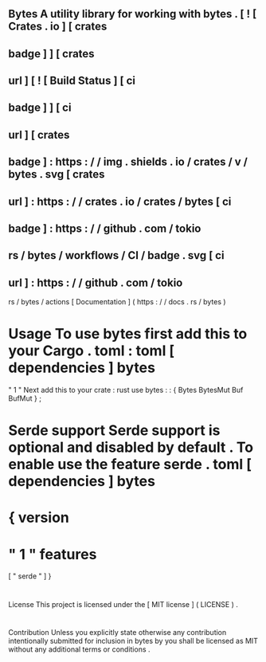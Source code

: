 #
Bytes
A
utility
library
for
working
with
bytes
.
[
!
[
Crates
.
io
]
[
crates
-
badge
]
]
[
crates
-
url
]
[
!
[
Build
Status
]
[
ci
-
badge
]
]
[
ci
-
url
]
[
crates
-
badge
]
:
https
:
/
/
img
.
shields
.
io
/
crates
/
v
/
bytes
.
svg
[
crates
-
url
]
:
https
:
/
/
crates
.
io
/
crates
/
bytes
[
ci
-
badge
]
:
https
:
/
/
github
.
com
/
tokio
-
rs
/
bytes
/
workflows
/
CI
/
badge
.
svg
[
ci
-
url
]
:
https
:
/
/
github
.
com
/
tokio
-
rs
/
bytes
/
actions
[
Documentation
]
(
https
:
/
/
docs
.
rs
/
bytes
)
#
#
Usage
To
use
bytes
first
add
this
to
your
Cargo
.
toml
:
toml
[
dependencies
]
bytes
=
"
1
"
Next
add
this
to
your
crate
:
rust
use
bytes
:
:
{
Bytes
BytesMut
Buf
BufMut
}
;
#
#
Serde
support
Serde
support
is
optional
and
disabled
by
default
.
To
enable
use
the
feature
serde
.
toml
[
dependencies
]
bytes
=
{
version
=
"
1
"
features
=
[
"
serde
"
]
}
#
#
License
This
project
is
licensed
under
the
[
MIT
license
]
(
LICENSE
)
.
#
#
#
Contribution
Unless
you
explicitly
state
otherwise
any
contribution
intentionally
submitted
for
inclusion
in
bytes
by
you
shall
be
licensed
as
MIT
without
any
additional
terms
or
conditions
.
